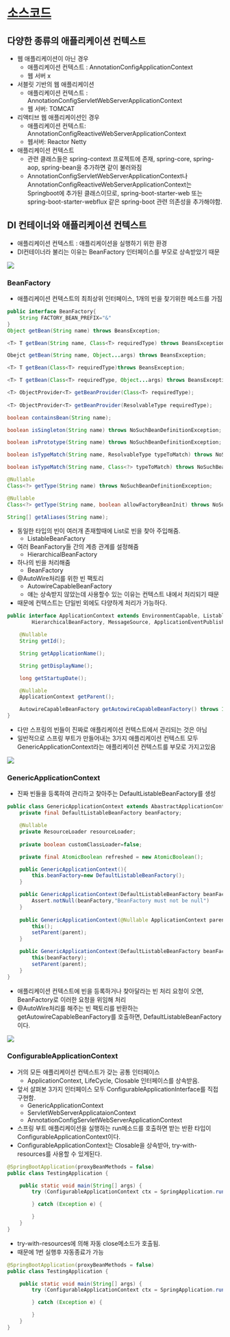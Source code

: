 # [소스코드](https://mangkyu.tistory.com/210)

## 다양한 종류의 애플리케이션 컨텍스트
- 웹 애플리케이션이 아닌 경우
  - 애플리케이션 컨텍스트 : AnnotationConfigApplicationContext
  - 웹 서버 x
- 서블릿 기반의 웹 애플리케이션
  - 애플리케이션 컨텍스트 : AnnotationConfigServletWebServerApplicationContext
  - 웹 서버: TOMCAT
- 리액티브 웹 애플리케이션인 경우
  - 애플리케이션 컨텍스트: AnnotationConfigReactiveWebServerApplicationContext
  - 웹서버: Reactor Netty
- 애플리케이션 컨텍스트
  - 관련 클래스들은 spring-context 프로젝트에 존재, spring-core, spring-aop, spring-bean을 추가하면 같이 불러와짐
  - AnnotationConfigServletWebServerApplicationContext나 AnnotationConfigReactiveWebServerApplicationContext는 Springboot에 추가된 클래스이므로, spring-boot-starter-web 또는 spring-boot-starter-webflux 같은 spring-boot 관련 의존성을 추가해야함.

## DI 컨테이너와 애플리케이션 컨텍스트
- 애플리케이션 컨텍스트 : 애플리케이션을 실행하기 위한 환경
- DI컨테이너라 불리는 이유는 BeanFactory 인터페이스를 부모로 상속받았기 때문

<img src="../image/다운로드%20(6).png"/>

### BeanFactory
- 애플리케이션 컨텍스트의 최최상위 인터페이스, 1개의 빈을 찾기위한 메소드를 가짐
```JAVA
public interface BeanFactory{
    String FACTORY_BEAN_PREFIX="&"
}
Object getBean(String name) throws BeansException;

<T> T getBean(String name, Class<T> requiredType) throws BeansException;

Obejct getBean(String name, Object...args) throws BeansException;

<T> T getBean(Class<T> requiredType)throws BeansException;

<T> T getBean(Class<T> requiredType, Object...args) throws BeansException;

<T> ObjectProvider<T> getBeanProvider(Class<T> requiredType);
 
<T> ObjectProvider<T> getBeanProvider(ResolvableType requiredType);

boolean containsBean(String name);

boolean isSingleton(String name) throws NoSuchBeanDefinitionException;

boolean isPrototype(String name) throws NoSuchBeanDefinitionException;

boolean isTypeMatch(String name, ResolvableType typeToMatch) throws NoSuchBeanDefinitionException;

boolean isTypeMatch(String name, Class<?> typeToMatch) throws NoSuchBeanDefinitionException;

@Nullable
Class<?> getType(String name) throws NoSuchBeanDefinitionException;

@Nullable
Class<?> getType(String name, boolean allowFactoryBeanInit) throws NoSuchBeanDefinitionException;

String[] getAliases(String name);
```
- 동일한 타입의 빈이 여러개 존재할때에 List로 빈을 찾아 주입해줌.
  - ListableBeanFactory
- 여러 BeanFactory들 간의 계층 관계를 설정해줌
  - HierarchicalBeanFactory
- 하나의 빈을 처리해줌
  - BeanFactory
- @AutoWire처리를 위한 빈 팩토리
  - AutowireCapableBeanFactory
  - 얘는 상속받지 않았는데 사용할수 있는 이유는 컨텍스트 내에서 처리되기 때문
- 때문에 컨텍스트는 단일빈 외에도 다양하게 처리가 가능하다.

```java
public interface ApplicationContext extends EnvironmentCapable, ListableBeanFactory, 
        HierarchicalBeanFactory, MessageSource, ApplicationEventPublisher, ResourcePatternResolver {

    @Nullable
    String getId();

    String getApplicationName();

    String getDisplayName();

    long getStartupDate();

    @Nullable
    ApplicationContext getParent();

    AutowireCapableBeanFactory getAutowireCapableBeanFactory() throws IllegalStateException;
}
```
- 다만 스프링의 빈들이 진짜로 애플리케이션 컨텍스트에서 관리되는 것은 아님
- 일반적으로 스프링 부트가 만들어내는 3가지 애플리케이션 컨텍스트 모두 GenericApplicationContext라는 애플리케이션 컨텍스트를 부모로 가지고있음

<img src="../image/다운로드%20(7).png"/>

### GenericApplicationContext
- 진짜 빈들을 등록하여 관리하고 찾아주는 DefaultListableBeanFactory를 생성

```java
public class GenericApplicationContext extends AbastractApplicationContext implements BeanDefinitionRegistry{
    private final DefaultListableBeanFactory beanFactory;

    @Nullable
    private ResourceLoader resourceLoader;
    
    private boolean customClassLoader=false;

    private final AtomicBoolean refreshed = new AtomicBoolean();

    public GenericApplicationContext(){
        this.beanFactory=new DefaultListableBeanFactory();
    }

    public GenericApplicationContext(DefaultListableBeanFactory beanFactory){
        Assert.notNull(beanFactory,"BeanFactory must not be null")
    }
    
    public GenericApplicationContext(@Nullable ApplicationContext parent) {
        this();
        setParent(parent);
    }

    public GenericApplicationContext(DefaultListableBeanFactory beanFactory, ApplicationContext parent) {
        this(beanFactory);
        setParent(parent);
    }
}
```
- 애플리케이션 컨텍스트에 빈을 등록하거나 찾아달라는 빈 처리 요청이 오면, BeanFactory로 이러한 요청을 위임해 처리
- @AutoWire처리를 해주는 빈 팩토리를 반환하는 getAutowireCapableBeanFactory를 호출하면, DefaultListableBeanFactory이다.

<img src="../image/다운로드%20(8).png"/>

### ConfigurableApplicationContext

- 거의 모든 애플리케이션 컨텍스트가 갖는 공통 인터페이스
  - ApplicationContext, LifeCycle, Closable 인터페이스를 상속받음.
- 앞서 살펴본 3가지 인터페이스 모두 ConfigurableApplicationInterface를 직접 구현함.
  - GenericApplicationContext
  - ServletWebServerApplicataionContext
  - AnnotationConfigServletWebServerApplicationContext
- 스프링 부트 애플리케이션을 실행하는 run메소드를 호출하면 받는 반환 타입이 ConfigurableApplicationContext이다.
- ConfigurableApplicationContext는 Closable을 상속받아, try-with-resources를 사용할 수 있게된다.

```java
@SpringBootApplication(proxyBeanMethods = false)
public class TestingApplication {

    public static void main(String[] args) {
        try (ConfigurableApplicationContext ctx = SpringApplication.run(TestingApplication.class,args)) {

        } catch (Exception e) {

        }
    }
}
```
- try-with-resources에 의해 자동 close메소드가 호출됨.
- 때문에 1번 실행후 자동종료가 가능

```java
@SpringBootApplication(proxyBeanMethods = false)
public class TestingApplication {

    public static void main(String[] args) {
        try (ConfigurableApplicationContext ctx = SpringApplication.run(TestingApplication.class,args)) {

        } catch (Exception e) {

        }
    }
}

```